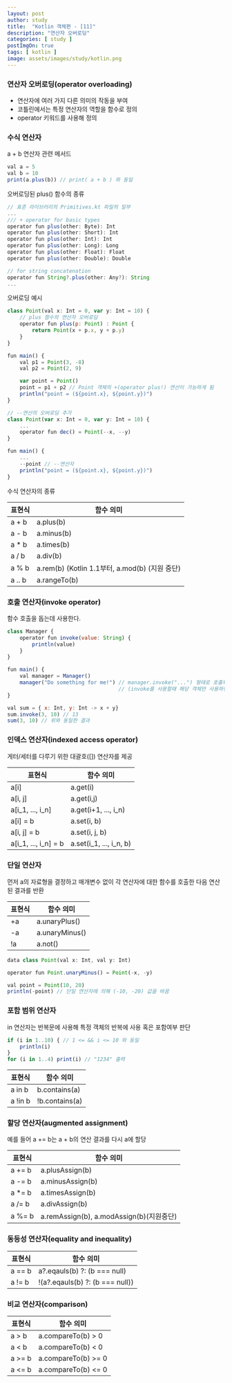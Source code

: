 ```yaml
---
layout: post
author: study
title:  "Kotlin 객체편 - [11]"
description: "연산자 오버로딩"
categories: [ study ]
postImgOn: true
tags: [ kotlin ]
image: assets/images/study/kotlin.png
---
```



### 연산자 오버로딩(operator overloading)
- 연산자에 여러 가지 다른 의미의 작동을 부여
- 코틀린에서는 특정 연산자의 역할을 함수로 정의
- operator 키워드를 사용해 정의


### 수식 연산자
a + b 연산자 관련 메서드
```javascript
val a = 5
val b = 10
print(a.plus(b)) // print( a + b ) 와 동일
```

오버로딩된 plus() 함수의 종류
```javascript
// 표준 라이브러리의 Primitives.kt 파일의 일부
...
/// + operator for basic types
operator fun plus(other: Byte): Int
operator fun plus(other: Short): Int
operator fun plus(other: Int): Int
operator fun plus(other: Long): Long
operator fun plus(other: Float): Float
operator fun plus(other: Double): Double

// for string concatenation
operator fun String?.plus(other: Any?): String
...
```

오버로딩 예시
```javascript
class Point(val x: Int = 0, var y: Int = 10) {
    // plus 함수의 연산자 오버로딩
    operator fun plus(p: Point) : Point {
        return Point(x + p.x, y + p.y)
    }
}

fun main() {
    val p1 = Point(3, -8)
    val p2 = Point(2, 9)

    var point = Point()
    point = p1 + p2 // Point 객체의 +(operator plus!) 연산이 가능하게 됨
    println("point = (${point.x}, ${point.y})")
}
```

```javascript
// --연산의 오버로딩 추가
class Point(var x: Int = 0, var y: Int = 10) {
    ...
    operator fun dec() = Point(--x, --y)
}

fun main() {
    ...
    --point // --연산자
    println("point = (${point.x}, ${point.y})")
}
```

수식 연산자의 종류

| 표현식 | 함수 의미 |
| --- | --- |
| a + b | a.plus(b) |
| a - b | a.minus(b) |
| a * b | a.times(b) |
| a / b | a.div(b) |
| a % b | a.rem(b) (Kotlin 1.1부터, a.mod(b) (지원 중단) |
| a .. b | a.rangeTo(b) |


### 호출 연산자(invoke operator)
함수 호출을 돕는데 사용한다.
```javascript
class Manager {
    operator fun invoke(value: String) {
        println(value)
    }
}

fun main() {
    val manager = Manager()
    manager("Do something for me!") // manager.invoke("...") 형태로 호출되며 invoke가 생략 되었다. 
                                    // (invoke를 사용할때 해당 객체만 사용하면 생략 가능하다)
}
```
```javascript
val sum = { x: Int, y: Int -> x + y}
sum.invoke(3, 10) // 13
sum(3, 10) // 위와 동일한 결과
```


### 인덱스 연산자(indexed access operator)
게터/세터를 다루기 위한 대괄호([]) 연산자를 제공

| 표현식 | 함수 의미 |
| --- | --- |
| a[i] | a.get(i) |
| a[i, j] | a.get(i,j) |
| a[i_1, ..., i_n] | a.get(i+1, ..., i_n) |
| a[i] = b | a.set(i, b) |
| a[i, j] = b | a.set(i, j, b) |
| a[i_1, ..., i_n] = b | a.set(i_1, ..., i_n, b) |


### 단일 연산자
먼저 a의 자료형을 결정하고 매개변수 없이 각 연산자에 대한 함수를 호출한 다음 연산된 결과를 반환

| 표현식 | 함수 의미 |
| --- | --- |
| +a | a.unaryPlus() |
| -a | a.unaryMinus() |
| !a | a.not() |

```javascript
data class Point(val x: Int, val y: Int)

operator fun Point.unaryMinus() = Point(-x, -y)

val point = Point(10, 20)
println(-point) // 단일 연산자에 의해 (-10, -20) 값을 바꿈
```


### 포함 범위 연산자

in 연산자는 반복문에 사용해 특정 객체의 반복에 사용 혹은 포함여부 판단
```javascript
if (i in 1..10) { // 1 <= && i <= 10 와 동일
    println(i)
}
for (i in 1..4) print(i) // "1234" 출력
```

| 표현식 | 함수 의미 |
| --- | --- |
| a in b | b.contains(a) |
| a !in b | !b.contains(a) |


### 할당 연산자(augmented assignment)
예를 들어 a += b는 a + b의 연산 결과를 다시 a에 할당

| 표현식 | 함수 의미 |
| --- | --- |
| a += b | a.plusAssign(b) |
| a -= b | a.minusAssign(b) |
| a *= b | a.timesAssign(b) |
| a /= b | a.divAssign(b) |
| a %= b | a.remAssign(b), a.modAssign(b)(지원중단) |


### 동등성 연산자(equality and inequality)

| 표현식 | 함수 의미 |
| --- | --- |
| a == b | a?.eqauls(b) ?: (b === null) |
| a != b | !(a?.eqauls(b) ?: (b === null)) |

### 비교 연산자(comparison)

| 표현식 | 함수 의미 |
| --- | --- |
| a > b | a.compareTo(b) > 0 |
| a < b | a.compareTo(b) < 0 |
| a >= b | a.compareTo(b) >= 0 |
| a <= b | a.compareTo(b) <= 0 |